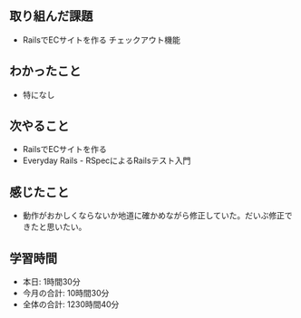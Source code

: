 ## 取り組んだ課題
- RailsでECサイトを作る チェックアウト機能
## わかったこと
- 特になし
## 次やること
- RailsでECサイトを作る
- Everyday Rails - RSpecによるRailsテスト入門
## 感じたこと
- 動作がおかしくならないか地道に確かめながら修正していた。だいぶ修正できたと思いたい。
## 学習時間
- 本日: 1時間30分
- 今月の合計: 10時間30分
- 全体の合計: 1230時間40分
